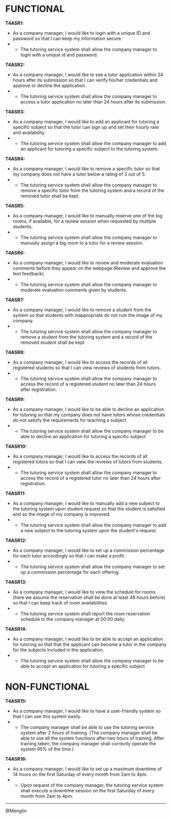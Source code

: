 # FUNCTIONAL

**T4ASR1:**

* As a company manager, I would like to login with a unique ID and password so that I can keep my information secure.
* * The tutoring service system shall allow the company manager to login with a unique id and password.

**T4ASR2:**

* As a company manager, I would like to see a tutor application within 24 hours after its submission so that I can verify his/her credentials and approve or decline the application.
* * The tutoring service system shall allow the company manager to access a tutor application no later than 24 hours after its submission.

**T4ASR3:**

* As a company manager, I would like to add an applicant for tutoring a specific subject so that the tutor can sign up and set their hourly rate and availability.
* * The tutoring service system shall allow the company manager to add an applicant for tutoring a specific subject to the tutoring system.

**T4ASR4:**
 
* As a company manager, I would like to remove a specific tutor so that my company does not have a tutor below a rating of 3 out of 5.
* * The tutoring service system shall allow the company manager to remove a specific tutor from the tutoring system and a record of the removed tutor shall be kept.

**T4ASR5:**

* As a company manager, I would like to manually reserve one of the big rooms, if available, for a review session when requested by multiple students.
* * The tutoring service system shall allow the company manager to manually assign a big room to a tutor for a review session.

**T4ASR6:**

* As a company manager, I would like to review and moderate evaluation comments before they appear on the webpage (Review and approve the text feedback).
* * The tutoring service system shall allow the company manager to moderate evaluation comments given by students.

**T4ASR7:**

* As a company manager, I would like to remove a student from the system so that students with inappropriate do not ruin the image of my company.
* * The tutoring service system shall allow the company manager to remove a student from the tutoring system and a record of the removed student shall be kept

**T4ASR8:**
* As a company manager, I would like to access the records of all registered students so that I can view reviews of students from tutors.
* * The tutoring service system shall allow the company manager to access the record of a registered student no later than 24 hours after registration.

**T4ASR9:**
* As a company manager, I would like to be able to decline an application for tutoring so that my company does not have tutors whose credentials do not satisfy the requirements for teaching a subject.
* * The tutoring service system shall allow the company manager to be able to decline an application for tutoring a specific subject

**T4ASR10:**
* As a company manager, I would like to access the records of all registered tutors so that I can view the reviews of tutors from students.
* * The tutoring service system shall allow the company manager to access the record of a registered tutor no later than 24 hours after registration.

**T4ASR11:**
* As a company manager, I would like to manually add a new subject to the tutoring system upon student request so that the student is satisfied and so the image of my company is improved.
* * The tutoring service system shall allow the company manager to add a new subject to the tutoring system upon the student's request.

**T4ASR12:**
* As a company manager, I would like to set up a commission percentage for each tutor accordingly so that I can make a profit.
* * The tutoring service system shall allow the company manager to set up a commission percentage for each offering.

**T4ASR13:**
* As a company manager, I would like to view the schedule for rooms (here we assume the reservation shall be done at least 48 hours before) so that I can keep track of room availabilities
* * The tutoring service system shall report the room reservation schedule to the company manager at 00:00 daily.

 **T4ASR14:**
* As a company manager, I would like to be able to accept an application for tutoring so that that the applicant can become a tutor in the company for the subjects included in the application.
* * The tutoring service system shall allow the company manager to be able to accept an application for tutoring a specific subject

# NON-FUNCTIONAL

**T4ASR15:**
* As a company manager, I would like to have a user-friendly system so that I can use this system easily. 
* * The company manager shall be able to use the tutoring service system after 2 hours of training. (The company manager shall be able to use all the system functions after two hours of training. After training taken, the company manager shall correctly operate the system 95% of the time.)

**T4ASR16:**
* As a company manager, I would like to set up a maximum downtime of 14 hours on the first Saturday of every month from 2am to 4pm.
* * Upon request of the company manager, the tutoring service system shall execute a downtime session on the first Saturday of every month from 2am to 4pm. 


***
@Menglin


